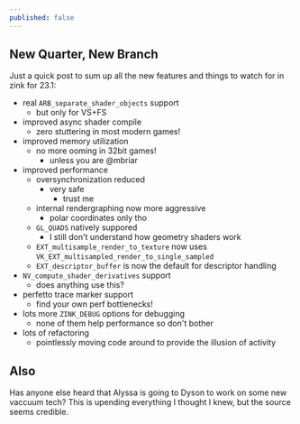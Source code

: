 ```yaml
---
published: false
---
```

## New Quarter, New Branch

Just a quick post to sum up all the new features and things to watch for in zink for 23.1:
* real `ARB_separate_shader_objects` support
  * but only for VS+FS
* improved async shader compile
  * zero stuttering in most modern games!
* improved memory utilization
  * no more ooming in 32bit games!
    * unless you are @mbriar
* improved performance
  * oversynchronization reduced
    * very safe
      * trust me
  * internal rendergraphing now more aggressive
    * polar coordinates only tho
  * `GL_QUADS` natively suppored
    * I still don't understand how geometry shaders work
  * `EXT_multisample_render_to_texture` now uses `VK_EXT_multisampled_render_to_single_sampled`
  * `EXT_descriptor_buffer` is now the default for descriptor handling
* `NV_compute_shader_derivatives` support
  * does anything use this?
* perfetto trace marker support
  * find your own perf bottlenecks!
* lots more `ZINK_DEBUG` options for debugging
  * none of them help performance so don't bother
* lots of refactoring
  * pointlessly moving code around to provide the illusion of activity


## Also

Has anyone else heard that Alyssa is going to Dyson to work on some new vaccuum tech? This is upending everything I thought I knew, but the source seems credible.